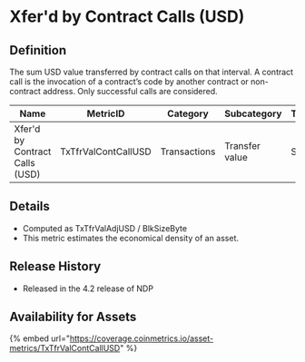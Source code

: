 # Xfer'd by Contract Calls (USD)

## Definition

The sum USD value transferred by contract calls on that interval. A contract call is the invocation of a contract’s code by another contract or non-contract address. Only successful calls are considered.

| Name                           | MetricID            | Category     | Subcategory    | Type | Unit         | Interval |
| ------------------------------ | ------------------- | ------------ | -------------- | ---- | ------------ | -------- |
| Xfer'd by Contract Calls (USD) | TxTfrValContCallUSD | Transactions | Transfer value | Sum  | Native units | 1 day    |

## Details

* Computed as TxTfrValAdjUSD / BlkSizeByte
* This metric estimates the economical density of an asset.

## Release History

* Released in the 4.2 release of NDP

## Availability for Assets

{% embed url="https://coverage.coinmetrics.io/asset-metrics/TxTfrValContCallUSD" %}
